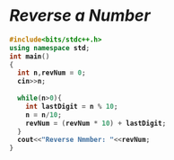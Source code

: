 # _Reverse a Number_

<b>

```cpp
#include<bits/stdc++.h>
using namespace std;
int main()
{
  int n,revNum = 0;
  cin>>n;
  
  while(n>0){
    int lastDigit = n % 10;
    n = n/10;
    revNum = (revNum * 10) + lastDigit;
  }
  cout<<"Reverse Nmmber: "<<revNum;
}
```

</b>


